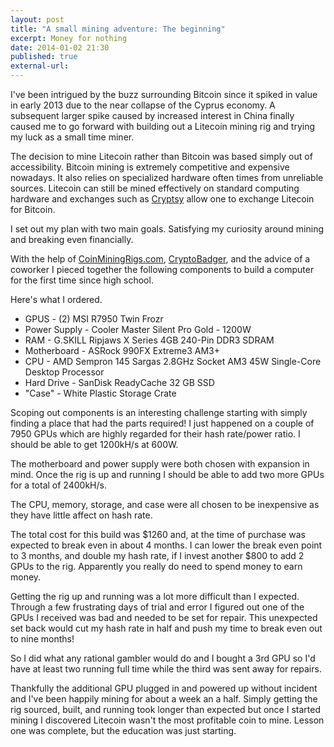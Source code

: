 ```yaml
---
layout: post
title: "A small mining adventure: The beginning"
excerpt: Money for nothing
date: 2014-01-02 21:30
published: true
external-url:
---
```

I've been intrigued by the buzz surrounding Bitcoin since it spiked in value in early 2013 due to the near collapse of the Cyprus economy. A subsequent larger spike caused by increased interest in China finally caused me to go forward with building out a Litecoin mining rig and trying my luck as a small time miner.

The decision to mine Litecoin rather than Bitcoin was based simply out of accessibility. Bitcoin mining is extremely competitive and expensive nowadays. It also relies on specialized hardware often times from unreliable sources. Litecoin can still be mined effectively on standard computing hardware and exchanges such as [Cryptsy](https://www.cryptsy.com) allow one to exchange Litecoin for Bitcoin.

I set out my plan with two main goals. Satisfying my curiosity around mining and breaking even financially.

With the help of [CoinMiningRigs.com](http://www.coinminingrigs.com), [CryptoBadger](http://www.cryptobadger.com/build-your-own-litecoin-mining-rig), and the advice of a coworker I pieced together the following components to build a computer for the first time since high school.

Here's what I ordered. 

* GPUS - (2) MSI R7950 Twin Frozr
* Power Supply - Cooler Master Silent Pro Gold - 1200W
* RAM - G.SKILL Ripjaws X Series 4GB 240-Pin DDR3 SDRAM 
* Motherboard - ASRock 990FX Extreme3 AM3+
* CPU - AMD Sempron 145 Sargas 2.8GHz Socket AM3 45W Single-Core Desktop Processor
* Hard Drive - SanDisk ReadyCache 32 GB SSD
* "Case" - White Plastic Storage Crate

Scoping out components is an interesting challenge starting with simply finding a place that had the parts required! I just happened on a couple of 7950 GPUs which are highly regarded for their hash rate/power ratio. I should be able to get 1200kH/s at 600W.

The motherboard and power supply were both chosen with expansion in mind. Once the rig is up and running I should be able to add two more GPUs for a total of 2400kH/s.

The CPU, memory, storage, and case were all chosen to be inexpensive as they have little affect on hash rate.

The total cost for this build was $1260 and, at the time of purchase was expected to break even in about 4 months. I can lower the break even point to 3 months, and double my hash rate, if I invest another $800 to add 2 GPUs to the rig. Apparently you really do need to spend money to earn money.

Getting the rig up and running was a lot more difficult than I expected. Through a few frustrating days of trial and error I figured out one of the GPUs I received was bad and needed to be set for repair. This unexpected set back would cut my hash rate in half and push my time to break even out to nine months!

So I did what any rational gambler would do and I bought a 3rd GPU so I'd have at least two running full time while the third was sent away for repairs. 

Thankfully the additional GPU plugged in and powered up without incident and I've been happily mining for about a week an a half. Simply getting the rig sourced, built, and running took longer than expected but once I started mining I discovered Litecoin wasn't the most profitable coin to mine. Lesson one was complete, but the education was just starting.
